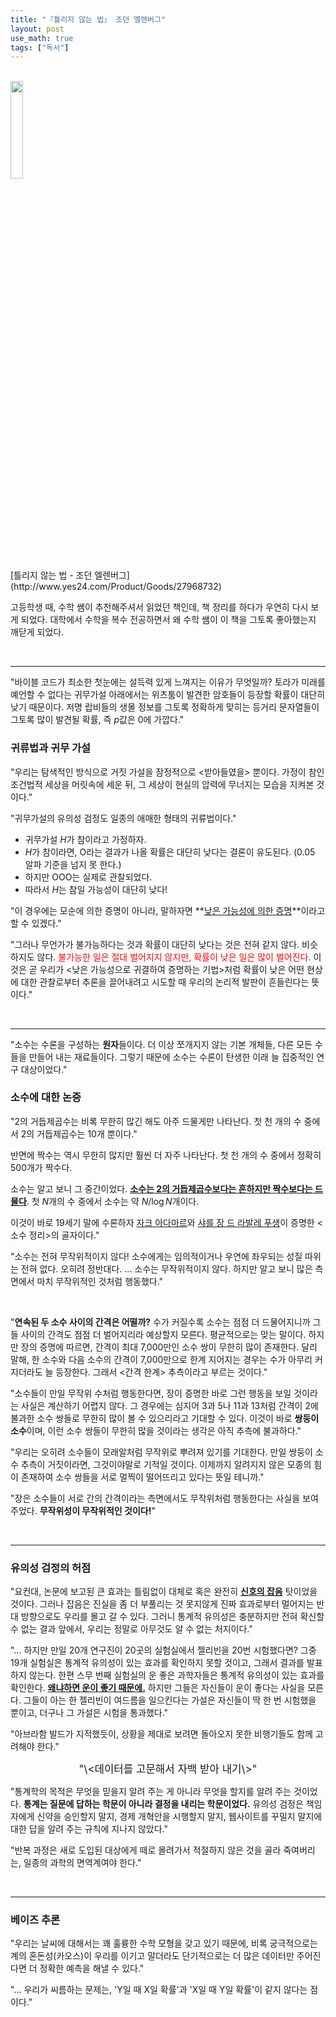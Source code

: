 ```yaml
---
title: "『틀리지 않는 법』 조던 엘렌버그"
layout: post
use_math: true
tags: ["독서"]
---
```


<br>

<div class="img-wrapper" markdown="1">
<img src="http://image.yes24.com/momo/TopCate0001/kepub/L_479419.jpg" width="20%"><br>
[틀리지 않는 법 - 조던 엘렌버그](http://www.yes24.com/Product/Goods/27968732)
</div>


고등학생 때, 수학 쌤이 추천해주셔서 읽었던 책인데, 책 정리를 하다가 우연히 다시 보게 되었다. 대학에서 수학을 복수 전공하면서 왜 수학 쌤이 이 책을 그토록 좋아했는지 깨닫게 되었다.

<br>
<hr>

"바이블 코드가 최소한 첫눈에는 설득력 있게 느껴지는 이유가 무엇일까? 토라가 미래를 예언할 수 없다는 귀무가설 아래에서는 위츠툼이 발견한 암호들이 등장할 확률이 대단히 낮기 때문이다. 저명 랍비들의 생몰 정보를 그토록 정확하게 맞히는 등거리 문자열들이 그토록 많이 발견될 확률, 즉 $p$값은 0에 가깝다."

### 귀류법과 귀무 가설

"우리는 탐색적인 방식으로 거짓 가설을 잠정적으로 \<받아들였을\> 뿐이다. 가정이 참인 조건법적 세상을 머릿속에 세운 뒤, 그 세상이 현실의 압력에 무너지는 모습을 지켜본 것이다."

"귀무가설의 유의성 검정도 일종의 애매한 형태의 귀류법이다."

- 귀무가설 $H$가 참이라고 가정하자.
- $H$가 참이라면, O라는 결과가 나올 확률은 대단히 낮다는 결론이 유도된다. (0.05 알파 기준을 넘지 못 한다.)
- 하지만 OOO는 실제로 관찰되었다.
- 따라서 $H$는 참일 가능성이 대단히 낮다!

"이 경우에는 모순에 의한 증명이 아니라, 말하자면 **<u>낮은 가능성에 의한 증명</u>**이라고 할 수 있겠다."

"그러나 무언가가 불가능하다는 것과 확률이 대단히 낮다는 것은 전혀 같지 않다. 비슷하지도 않다. <span style="color:red">불가능한 일은 절대 벌어지지 않지만, 확률이 낮은 일은 많이 벌어진다.</span> 이것은 곧 우리가 \<낮은 가능성으로 귀결하여 증명하는 기법\>처럼 확률이 낮은 어떤 현상에 대한 관찰로부터 추론을 끌어내려고 시도할 때 우리의 논리적 발판이 흔들린다는 뜻이다."

<br>
<hr>

"소수는 수론을 구성하는 **원자**들이다. 더 이상 쪼개지지 않는 기본 개체들, 다른 모든 수들을 만들어 내는 재료들이다. 그렇기 때문에 소수는 수론이 탄생한 이래 늘 집중적인 연구 대상이었다."

### 소수에 대한 논증

"2의 거듭제곱수는 비록 무한히 많긴 해도 아주 드물게만 나타난다. 첫 천 개의 수 중에서 2의 거듭제곱수는 10개 뿐이다."

반면에 짝수는 역시 무한히 많지만 훨씬 더 자주 나타난다. 첫 천 개의 수 중에서 정확히 500개가 짝수다.

소수는 알고 보니 그 중간이었다. **<u>소수는 2의 거듭제곱수보다는 흔하지만 짝수보다는 드물다</u>**. 첫 $N$개의 수 중에서 소수는 약 $N / \log N$개이다.

이것이 바로 19세기 말에 수론하자 [자크 아다마르](https://en.wikipedia.org/wiki/Jacques_Hadamard)와 [샤를 장 드 라발레 푸생](https://en.wikipedia.org/wiki/Charles_Jean_de_la_Vall%C3%A9e_Poussin)이 증명한 \<소수 정리\>의 골자이다."

"소수는 전혀 무작위적이지 않다! 소수에게는 임의적이거나 우연에 좌우되는 성질 따위는 전혀 없다. 오히려 정반대다. ... 소수는 무작위적이지 않다. 하지만 알고 보니 많은 측면에서 마치 무작위적인 것처럼 행동했다."

<br>

"**연속된 두 소수 사이의 간격은 어떨까?** 수가 커질수록 소수는 점점 더 드물어지니까 그들 사이의 간격도 점점 더 벌어지리라 예상할지 모른다. 평균적으로는 맞는 말이다. 하지만 장의 증명에 따르면, 간격이 최대 7,000만인 소수 쌍이 무한히 많이 존재한다. 달리 말해, 한 소수와 다음 소수의 간격이 7,000만으로 한계 지어지는 경우는 수가 아무리 커지더라도 늘 등장한다. 그래서 \<간격 한계\> 추측이라고 부르는 것이다."

"소수들이 만일 무작위 수처럼 행동한다면, 장이 증명한 바로 그런 행동을 보일 것이라는 사실은 계산하기 어렵지 않다. 그 경우에는 심지어 3과 5나 11과 13처럼 간격이 2에 불과한 소수 쌍들로 무한히 많이 볼 수 있으리라고 기대할 수 있다. 이것이 바로 **쌍둥이 소수**이며, 이런 소수 쌍들이 무한히 많을 것이라는 생각은 아직 추측에 불과하다."

"우리는 오히려 소수들이 모래알처럼 무작위로 뿌려져 있기를 기대한다. 만일 쌍둥이 소수 추측이 거짓이라면, 그것이야말로 기적일 것이다. 이제까지 알려지지 않은 모종의 힘이 존재하여 소수 쌍들을 서로 멀찍이 떨어뜨리고 있다는 뜻일 테니까."

"장은 소수들이 서로 간의 간격이라는 측면에서도 무작위처럼 행동한다는 사실을 보여 주었다. **무작위성이 무작위적인 것이다!**"

<br>
<hr>

### 유의성 검정의 허점

"요컨대, 논문에 보고된 큰 효과는 틀림없이 대체로 혹은 완전히 **<u>신호의 잡음</u>** 탓이었을 것이다. 그러나 잡음은 진실을 좀 더 부풀리는 것 못지않게 진짜 효과로부터 멀어지는 반대 방향으로도 우리를 몰고 갈 수 있다. 그러니 통계적 유의성은 충분하지만 전혀 확신할 수 없는 결과 앞에서, 우리는 정말로 아무것도 알 수 없는 처지이다."

"... 하지만 만일 20개 연구진이 20곳의 실험실에서 젤리빈을 20번 시험했다면? 그중 19개 실험실은 통계적 유의성이 있는 효과를 확인하지 못할 것이고, 그래서 결과를 발표하지 않는다. 한편 스무 번째 실험실의 운 좋은 과학자들은 통계적 유의성이 있는 효과를 확인한다. **<u>왜냐하면 운이 좋기 때문에.</u>** 하지만 그들은 자신들이 운이 좋다는 사실을 모른다. 그들이 아는 한 젤리빈이 여드름을 일으킨다는 가설은 자신들이 딱 한 번 시험했을 뿐이고, 더구나 그 가설은 시험을 통과했다."

"아브라함 발드가 지적했듯이, 상황을 제대로 보려면 돌아오지 못한 비행기들도 함께 고려해야 한다."

<div style="text-align: center" markdown="1">
<big>"\<데이터를 고문해서 자백 받아 내기\>"</big>
</div>

"통계학의 목적은 무엇을 믿을지 알려 주는 게 아니라 무엇을 할지를 알려 주는 것이었다. **통계는 질문에 답하는 학문이 아니라 결정을 내리는 학문이었다.** 유의성 검정은 책임자에게 신약을 승인할지 말지, 경제 개혁안을 시행할지 말지, 웹사이트를 꾸밀지 말지에 대한 답을 알려 주는 규칙에 지나지 않았다."

"반복 과정은 새로 도입된 대상에게 떼로 몰려가서 적절하지 않은 것을 골라 죽여버리는, 일종의 과학의 면역계여야 한다."

<br>
<hr>

### 베이즈 추론

"우리는 날씨에 대해서는 꽤 훌륭한 수학 모형을 갖고 있기 때문에, 비록 궁극적으로는 계의 혼돈성(카오스)이 우리를 이기고 말더라도 단기적으로는 더 많은 데이터만 주어진다면 더 정확한 예측을 해낼 수 있다."

"... 우리가 씨름하는 문제는, 'Y일 때 X일 확률'과 'X일 때 Y일 확률'이 같지 않다는 점이다."